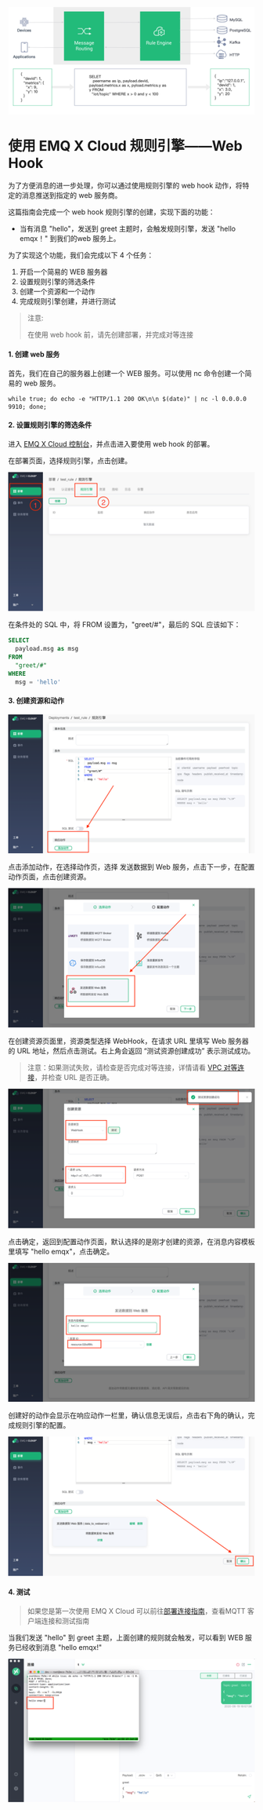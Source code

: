 ![web_hook](../_assets/deployments/rule_engine/web_hook.jpg)

# 使用 EMQ X Cloud 规则引擎——Web Hook

为了方便消息的进一步处理，你可以通过使用规则引擎的 web hook 动作，将特定的消息推送到指定的 web 服务商。

这篇指南会完成一个 web hook 规则引擎的创建，实现下面的功能：

- 当有消息 "hello"，发送到 greet 主题时，会触发规则引擎，发送 "hello emqx！" 到我们的web 服务上。



为了实现这个功能，我们会完成以下 4 个任务：

1. 开启一个简易的 WEB 服务器
2. 设置规则引擎的筛选条件
3. 创建一个资源和一个动作
4. 完成规则引擎创建，并进行测试
>注意:
>
>在使用 web hook 前，请先创建部署，并完成对等连接


#### 1. 创建 web 服务

首先，我们在自己的服务器上创建一个 WEB 服务。可以使用 nc 命令创建一个简易的 web 服务。

```shell
while true; do echo -e "HTTP/1.1 200 OK\n\n $(date)" | nc -l 0.0.0.0 9910; done;
```


#### 2. 设置规则引擎的筛选条件

进入 [EMQ X Cloud 控制台](https://cloud.emqx.io/console/)，并点击进入要使用 web hook 的部署。

在部署页面，选择规则引擎，点击创建。

![规则引擎页](../_assets/deployments/rule_engine/view_rule_engine.png)

在条件处的 SQL 中，将 FROM 设置为，"greet/#"，最后的 SQL 应该如下：

```sql
SELECT
  payload.msg as msg
FROM
  "greet/#"
WHERE
  msg = 'hello'
```


#### 3. 创建资源和动作

![添加动作](../_assets/deployments/rule_engine/add_webhook_action01.png)

点击添加动作，在选择动作页，选择 发送数据到 Web 服务，点击下一步，在配置动作页面，点击创建资源。

![选择发送到 web 服务](../_assets/deployments/rule_engine/add_webhook_action02.png)



在创建资源页面里，资源类型选择 WebHook，在请求 URL 里填写 Web 服务器的 URL 地址，然后点击测试。右上角会返回 “测试资源创建成功” 表示测试成功。

>注意：如果测试失败，请检查是否完成对等连接，详情请看 [VPC 对等连接](http://../deployment/vpc_peering.md)，并检查 URL 是否正确。



![创建资源](../_assets/deployments/rule_engine/add_webhook_action04.png)

点击确定，返回到配置动作页面，默认选择的是刚才创建的资源，在消息内容模板里填写 "hello emqx"，点击确定。

![配置动作](../_assets/deployments/rule_engine/add_webhook_action05.png)

创建好的动作会显示在响应动作一栏里，确认信息无误后，点击右下角的确认，完成规则引擎的配置。

![完成规则引擎配置](../_assets/deployments/rule_engine/add_webhook_action06.png)



#### 4. 测试

>如果您是第一次使用 EMQ X Cloud 可以前往[部署连接指南](http://../deployments/connections.md)，查看MQTT 客户端连接和测试指南

当我们发送 "hello" 到 greet 主题，上面创建的规则就会触发，可以看到 WEB 服务已经收到消息 "hello emqx!"

![web 服务收到消息](../_assets/deployments/rule_engine/add_webhook_action07.png)